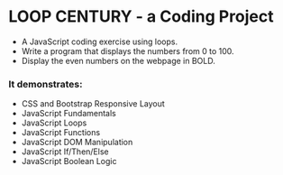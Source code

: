 # LOOP CENTURY - a Coding Project

- A JavaScript coding exercise using loops.
- Write a program that displays the numbers from 0 to 100.
- Display the even numbers on the webpage in BOLD.

### It demonstrates:

- CSS and Bootstrap Responsive Layout
- JavaScript Fundamentals
- JavaScript Loops
- JavaScript Functions
- JavaScript DOM Manipulation
- JavaScript If/Then/Else
- JavaScript Boolean Logic
